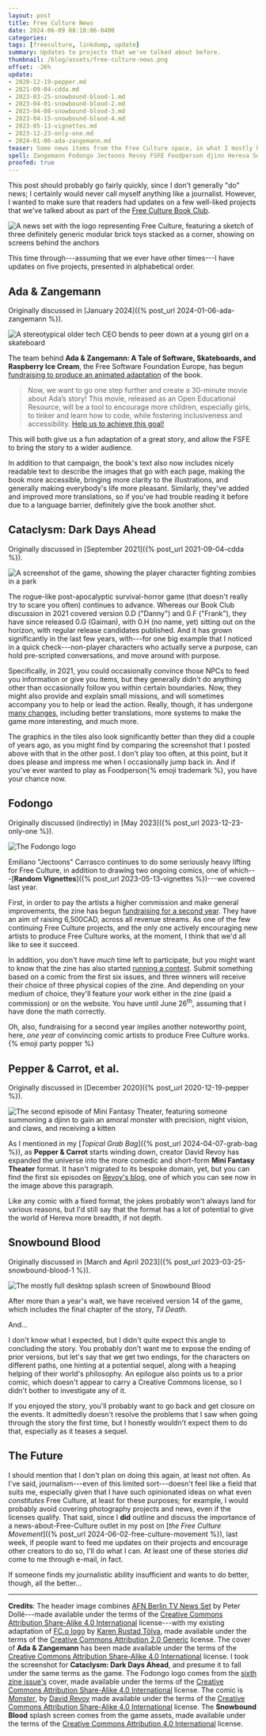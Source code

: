 ```yaml
---
layout: post
title: Free Culture News
date: 2024-06-09 08:10:06-0400
categories: 
tags: [freeculture, linkdump, update]
summary: Updates to projects that we've talked about before.
thumbnail: /blog/assets/free-culture-news.png
offset: -26%
update:
- 2020-12-19-pepper.md
- 2021-09-04-cdda.md
- 2023-03-25-snowbound-blood-1.md
- 2023-04-01-snowbound-blood-2.md
- 2023-04-08-snowbound-blood-3.md
- 2023-04-15-snowbound-blood-4.md
- 2023-05-13-vignettes.md
- 2023-12-23-only-one.md
- 2024-01-06-ada-zangemann.md
teaser: Some news items from the Free Culture space, in what I mostly hope doesn't become a regular feature for me to keep up with...
spell: Zangemann Fodongo Jectoons Revoy FSFE Foodperson djinn Hereva Secily Dollé Rustad Tölva
proofed: true
---
```


This post should probably go fairly quickly, since I don't generally "do" news; I certainly would never call myself anything like a journalist.  However, I wanted to make sure that readers had updates on a few well-liked projects that we've talked about as part of the [Free Culture Book Club](/blog/tag/bookclub).

![A news set with the logo representing Free Culture, featuring a sketch of three definitely generic modular brick toys stacked as a corner, showing on screens behind the anchors](/blog/assets/free-culture-news.png "I may have put more work into this than warranted, and still did a mediocre job on the screen edges...")

This time through---assuming that we ever have other times---I have updates on five projects, presented in alphabetical order.

## Ada & Zangemann

Originally discussed in [January 2024]({% post_url 2024-01-06-ada-zangemann %}).

![A stereotypical older tech CEO bends to peer down at a young girl on a skateboard](/blog/assets/ada-a00.png "I'll say it again:  If your back does that, go see a doctor, instead of using it to menace children")

The team behind **Ada & Zangemann: A Tale of Software, Skateboards, and Raspberry Ice Cream**, the Free Software Foundation Europe, has begun [fundraising to produce an animated adaptation](https://fsfe.org/news/2024/news-20240515-01.en.html) of the book.

 > Now, we want to go one step further and create a 30-minute movie about Ada’s story! This movie, released as an Open Educational Resource, will be a tool to encourage more children, especially girls, to tinker and learn how to code, while fostering inclusiveness and accessibility. [Help us to achieve this goal!](https://fsfe.org/donate/donate.en.html)

This will both give us a fun adaptation of a great story, and allow the FSFE to bring the story to a wider audience.

In addition to that campaign, the book's text also now includes nicely readable text to describe the images that go with each page, making the book more accessible, bringing more clarity to the illustrations, and generally making everybody's life more pleasant.  Similarly, they've added and improved more translations, so if you've had trouble reading it before due to a language barrier, definitely give the book another shot.

## Cataclysm:  Dark Days Ahead

Originally discussed in [September 2021]({% post_url 2021-09-04-cdda %}).

![A screenshot of the game, showing the player character fighting zombies in a park](/blog/assets/cdda-0.h.png "Same cheating as in my original post on the game, so that I don't need to worry about the actual hazards in exploring")

The rogue-like post-apocalyptic survival-horror game (that doesn't really try to scare you often) continues to advance.  Whereas our Book Club discussion in 2021 covered version 0.D ("Danny") and 0.F ("Frank"), they have since released 0.G (Gaiman), with 0.H (no name, yet) sitting out on the horizon, with regular release candidates published.  And it has grown significantly in the last few years, with---for one big example that I noticed in a quick check---non-player characters who actually serve a purpose, can hold pre-scripted conversations, and move around with purpose.

Specifically, in 2021, you could occasionally convince those NPCs to feed you information or give you items, but they generally didn't do anything other than occasionally follow you within certain boundaries.  Now, they might also provide and explain small missions, and will sometimes accompany you to help or lead the action.  Really, though, it has undergone [many changes](https://cataclysmdda.org/releases/), including better translations, more systems to make the game more interesting, and much more.

The graphics in the tiles also look significantly better than they did a couple of years ago, as you might find by comparing the screenshot that I posted above with that in the other post.  I don't play too often, at this point, but it does please and impress me when I occasionally jump back in.  And if you've ever wanted to play as Foodperson{% emoji trademark %}, you have your chance now.

## Fodongo

Originally discussed (indirectly) in [May 2023]({% post_url 2023-12-23-only-one %}).

![The Fodongo logo](/blog/assets/Fodongo-title.png "If it differs at all between issues, this particular version comes from the sixth.")

Emiliano "Jectoons" Carrasco continues to do some seriously heavy lifting for Free Culture, in addition to drawing two ongoing comics, one of which---[**Random Vignettes**]({% post_url 2023-05-13-vignettes %})---we covered last year.

First, in order to pay the artists a higher commission and make general improvements, the zine has begun [fundraising for a second year](https://fodongo.jectoons.net/2024/04/10/issue-4-is-now-on-the-internet-archive-and-fundraising-for-year-2/).  They have an aim of raising 6,500CAD, across all revenue streams.  As one of the few continuing Free Culture projects, and the only one actively encouraging new artists to produce Free Culture works, at the moment, I think that we'd all like to see it succeed.

In addition, you don't have *much* time left to participate, but you might want to know that the zine has also started [running a contest](https://fodongo.jectoons.net/2024/05/27/physical-zines-giveaway-derivative-works/).  Submit something based on a comic from the first six issues, and three winners will receive their choice of three physical copies of the zine.  And depending on your medium of choice, they'll feature your work either in the zine (paid a commission) or on the website.  You have until June 26<sup>th</sup>, assuming that I have done the math correctly.

Oh, also, fundraising for a second year implies another noteworthy point, here, *one year* of convincing comic artists to produce Free Culture works. {% emoji party popper %}

## Pepper & Carrot, et al.

Originally discussed in [December 2020]({% post_url 2020-12-19-pepper %}).

![The second episode of Mini Fantasy Theater, featuring someone summoning a djinn to gain an amoral monster with precision, night vision, and claws, and receiving a kitten](/blog/assets/2024-04-26-monster.png "I always felt like cats had a strong moral sense, personally, but most of it ties to getting attention...")

As I mentioned in my [*Topical Grab Bag*]({% post_url 2024-04-07-grab-bag %}), as **Pepper & Carrot** starts winding down, creator David Revoy has expanded the universe into the more comedic and short-form **Mini Fantasy Theater** format.  It hasn't migrated to its bespoke domain, yet, but you can find the first six episodes on [Revoy's blog](https://www.davidrevoy.com/), one of which you can see now in the image above this paragraph.

Like any comic with a fixed format, the jokes probably won't always land for various reasons, but I'd still say that the format has a lot of potential to give the world of Hereva more breadth, if not depth.

## Snowbound Blood

Originally discussed in [March and April 2023]({% post_url 2023-03-25-snowbound-blood-1 %}).

![The mostly full desktop splash screen of Snowbound Blood](/blog/assets/sb-main-menu-v12.png "Secily has had a lot to do...")

After more than a year's wait, we have received version 14 of the game, which includes the final chapter of the story, *Til Death*.

And...

I don't know what I expected, but I didn't quite expect this angle to concluding the story.  You probably don't want me to expose the ending of prior versions, but let's say that we get two endings, for the characters on different paths, one hinting at a potential sequel, along with a heaping helping of their world's philosophy.  An epilogue also points us to a prior comic, which doesn't appear to carry a Creative Commons license, so I didn't bother to investigate any of it.

If you enjoyed the story, you'll probably want to go back and get closure on the events.  It admittedly doesn't resolve the problems that I saw when going through the story the first time, but I honestly wouldn't expect them to do that, especially as it teases a sequel.

## The Future

I should mention that I don't plan on doing this again, at least not often.  As I've said, journalism---even of this limited sort---doesn't feel like a field that suits me, especially given that I have such opinionated ideas on what even *constitutes* Free Culture, at least for these purposes; for example, I would probably avoid covering photography projects and news, even if the licenses qualify.  That said, since I **did** outline and discuss the importance of a news-about-Free-Culture outlet in my post on [*the Free Culture Movement*]({% post_url 2024-06-02-free-culture-movement %}), last week, if people want to feed me updates on their projects and encourage other creators to do so, I'll do what I can.  At least one of these stories *did* come to me through e-mail, in fact.

If someone finds my journalistic ability insufficient and wants to do better, though, all the better...

* * *

**Credits**:  The header image combines [AFN Berlin TV News Set](https://commons.wikimedia.org/w/index.php?curid=48561756) by Peter Dollé---made available under the terms of the [Creative Commons Attribution Share-Alike 4.0 International](https://creativecommons.org/licenses/by-sa/4.0/deed.en) license---with my existing adaptation of [FC.o logo](https://www.flickr.com/photos/mllerustad/117878252/in/set-72057594090576065/) by [Karen Rustad Tölva](https://www.flickr.com/photos/mllerustad/), made available under the terms of the [Creative Commons Attribution 2.0 Generic](https://creativecommons.org/licenses/by/2.0/) license.  The cover of **Ada & Zangemann** has been made available under the terms of the [Creative Commons Attribution Share-Alike 4.0 International](https://creativecommons.org/licenses/by-sa/4.0/) license.  I took the screenshot for **Cataclysm:  Dark Days Ahead**, and presume it to fall under the same terms as the game.  The Fodongo logo comes from the [sixth zine issue's](https://fodongo.jectoons.net/2024/04/22/issue-6-out-now/) cover, made available under the terms of the [Creative Commons Attribution Share-Alike 4.0 International](https://creativecommons.org/licenses/by-sa/4.0/) license.  The comic is [*Monster*](https://www.davidrevoy.com/article1025/monster), by [David Revoy](https://www.davidrevoy.com/) made available under the terms of the [Creative Commons Attribution Share-Alike 4.0 International](https://creativecommons.org/licenses/by-sa/4.0/) license.  The **Snowbound Blood** splash screen comes from the game assets, made available under the terms of the [Creative Commons Attribution 4.0 International](https://creativecommons.org/licenses/by/4.0/) license.
